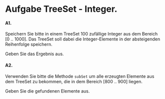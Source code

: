 # Aufgabe TreeSet - Integer.

#### A1.
Speichern Sie bitte in einem TreeSet 100 zufällige Integer aus dem Bereich [0 .. 1000]. Das TreeSet soll dabei die Integer-Elemente in der absteigenden Reihenfolge speichern. 

Geben Sie das Ergebnis aus.

#### A2.
Verwenden Sie bitte die Methode `subSet` um alle erzeugten Elemente aus dem TreeSet zu bekommen, die in dem Bereich [800 .. 900] liegen. 

Geben Sie die gefundenen Elemente aus.
